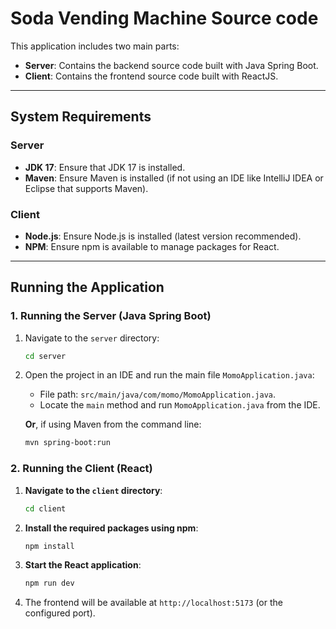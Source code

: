 
# Soda Vending Machine Source code

This application includes two main parts:
- **Server**: Contains the backend source code built with Java Spring Boot.
- **Client**: Contains the frontend source code built with ReactJS.


---

## System Requirements

### Server
- **JDK 17**: Ensure that JDK 17 is installed.
- **Maven**: Ensure Maven is installed (if not using an IDE like IntelliJ IDEA or Eclipse that supports Maven).

### Client
- **Node.js**: Ensure Node.js is installed (latest version recommended).
- **NPM**: Ensure npm is available to manage packages for React.

---

## Running the Application

### 1. Running the Server (Java Spring Boot)

1. Navigate to the `server` directory:
    ```bash
    cd server
    ```

2. Open the project in an IDE and run the main file `MomoApplication.java`:
    - File path: `src/main/java/com/momo/MomoApplication.java`.
    - Locate the `main` method and run `MomoApplication.java` from the IDE.

   **Or**, if using Maven from the command line:
   ```bash
   mvn spring-boot:run

### 2. Running the Client (React)

1. **Navigate to the `client` directory**:
    ```bash
    cd client
    ```

2. **Install the required packages using npm**:
    ```bash
    npm install
    ```

3. **Start the React application**:
    ```bash
    npm run dev
    ```

4. The frontend will be available at `http://localhost:5173` (or the configured port).
